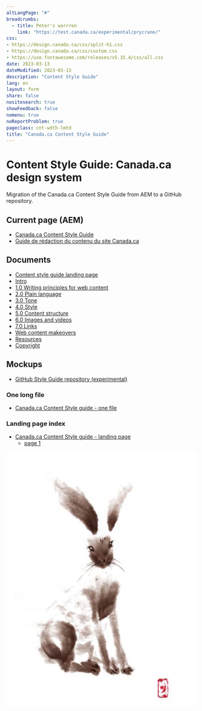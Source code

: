 ```yaml
---
altLangPage: "#"
breadcrumbs:
  - title: Peter's warrren
    link: "https://test.canada.ca/experimental/prycrane/"
css:
- https://design.canada.ca/css/split-h1.css
- https://design.canada.ca/css/custom.css
- https://use.fontawesome.com/releases/v5.15.4/css/all.css
date: 2023-03-13
dateModified: 2023-03-13
description: "Content Style Guide"
lang: en
layout: form
share: false
nositesearch: true
showFeedback: false
nomenu: true
noReportProblem: true
pageclass: cnt-wdth-lmtd
title: "Canada.ca Content Style Guide"
---
```

<div class="row">
  <div class="col-md-8">
    <h1 property="name" id="wb-cont" dir="ltr"><span class="stacked"><span>Content Style Guide</span>: <span>Canada.ca design system</span></span></h1>
    <p>Migration of the Canada.ca Content Style Guide from AEM to a GitHub repository.</p>
    <h2 class="h3 mrgn-tp-lg">Current page (AEM)</h2>
    <ul>
      <li><a href="https://www.canada.ca/en/treasury-board-secretariat/services/government-communications/canada-content-style-guide.html">Canada.ca Content Style Guide</a></li>
      <li><a href="https://www.canada.ca/fr/secretariat-conseil-tresor/services/communications-gouvernementales/guide-redaction-contenu-canada.html">Guide de rédaction du contenu du site Canada.ca</a></li>
    </ul>
    <h2 class="h3 mrgn-tp-lg">Documents</h2>
    <ul class="fa-ul">
      <li><span class="fa-li"><span class="fab fa-google-drive"></span></span><a href="https://docs.google.com/document/d/1i0XNWIQ97S4Tv6jFX2vM6jlWmmbu0ISb2BpcJaC-luQ">Content style guide landing page</a></li>
      <li><span class="fa-li"><span class="fab fa-google-drive"></span></span><a href="https://docs.google.com/document/d/1hA_RFTfSqY3T78Sa3ZGxIY9javI9n7_NIp7IaT-eUHM">Intro</a></li>
      <li><span class="fa-li"><span class="fab fa-google-drive"></span></span><a href="https://docs.google.com/document/d/1ek2l3mAbdv9aTIg3JPTubPLiYWsNl_zM2bKet_I0p9w">1.0 Writing principles for web content</a></li>
      <li><span class="fa-li"><span class="fab fa-google-drive"></span></span><a href="https://docs.google.com/document/d/1cWl1aJHDd73H91Qxsp-b9yIHJIKKyx4fhfJBAE8WNWM">2.0 Plain language</a></li>
      <li><span class="fa-li"><span class="fab fa-google-drive"></span></span><a href="https://docs.google.com/document/d/1MfALLJ8SsBcXlgODRpqmHHXkSbIr3WZ89Ka3WjX7mNI">3.0 Tone</a></li>
      <li><span class="fa-li"><span class="fab fa-google-drive"></span></span><a href="https://docs.google.com/document/d/1wP0QVlNqsKCqtalkc7K5IBH4eDHppVseALyqhgXa6Po">4.0 Style</a></li>
      <li><span class="fa-li"><span class="fab fa-google-drive"></span></span><a href="https://docs.google.com/document/d/1lZBc0CKyB7d_VvSdhB9jqAzMRKI-emzKmJ-g2Vbsp2I">5.0 Content structure</a></li>
      <li><span class="fa-li"><span class="fab fa-google-drive"></span></span><a href="https://docs.google.com/document/d/1B0wU_H3rok036uPQG3XJZf52a6W9z6mDfoZU7Bnt6CY">6.0 Images and videos</a></li>
      <li><span class="fa-li"><span class="fab fa-google-drive"></span></span><a href="https://docs.google.com/document/d/1qPiGh6nnYETyAkB8FJnD6UCDGacXvoHQpu0hVMdes08">7.0 Links</a></li>      
      <li><span class="fa-li"><span class="fab fa-google-drive"></span></span><a href="https://docs.google.com/document/d/1tlMbpgidypzV_W0HVa5N7CcjwCMFbAj1n14hJmYS8SA">Web content makeovers</a></li>      
      <li><span class="fa-li"><span class="fab fa-google-drive"></span></span><a href="https://docs.google.com/document/d/1WPvcujcuQaZEsJoEn_unhuuNY54dVoaFdL2_XzaJn8A">Resources</a></li>
      <li><span class="fa-li"><span class="fab fa-google-drive"></span></span><a href="https://docs.google.com/document/d/13DAqkmNhXawV12TUG1sgPTgVLpnDEn3MeAvS8UR_LoU">Copyright</a></li>   
    </ul>
    <h2 class="h3 mrgn-tp-lg">Mockups</h2>
    <ul class="fa-ul">
      <li><span class="fa-li"><span class="fas fa-code-branch"></span></span><a href="https://github.com/gc-proto/experimental/tree/master/prycrane/style-guide">GitHub Style Guide repository (experimental)</a></li>
    </ul>
    <h3 class="h4">One long file</h3>
    <ul>
      <li><a href="01-style-guide-01-en.html">Canada.ca Content Style guide - one file</a></li>
    </ul>
    <h3 class="h4">Landing page index</h3>
    <ul>
      <li><a href="02-style-guide-01-en.html">Canada.ca Content Style guide - landing page</a>
        <ul>
          <li><a href="#">page 1</a></li>
        </ul>
      </li>
    </ul>
    <!--<h2 class="h3 mrgn-tp-lg">Production repositories</h2>
    <ul class="fa-ul">
      <li><span class="fa-li"><span class="fas fa-code-branch"></span></span><a href="https://github.com/canada-ca/design-system/tree/migration-cia-architechture">GitHub design sytem repository (Branch: migration-cia-architecture)</a></li>
      <li><span class="fa-li"><span class="fas fa-code-branch"></span></span><a href="https://github.com/canada-ca/design-system/pull/200">Content and Information Architecture Specification #200 (Pull request)</a></li>
    </ul>
    <ul>
      <li><a href="#">CIA Specification landing page</a>
        <ul>
          <li><a href="https://deploy-preview-200--design-system-canada-ca.netlify.app/architecture/usage-canadaca-design-02.html">Who has to use the Canada.ca design system</a></li>
          <li><a href="#">Use the Web Experience Toolkit</a></li>
          <li><a href="#">Mandatory elements</a></li>
          <li><a href="#">How to organize content</a></li>
          <li><a href="#">How to design content</a></li>
          <li><a href="#">Help improve this design system</a></li>
          <li><a href="#">Copyright</a></li>
        </ul>
      </li>
    </ul>--> 
  </div>
  <div class="col-md-4">
    <div><img src="./images/bunny17.png" alt="" class="img-responsive"></div>
  </div>
</div>
